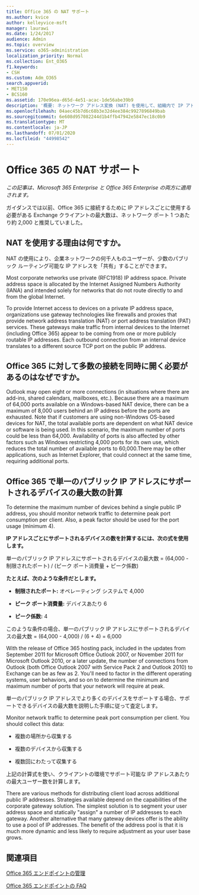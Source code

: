 ```yaml
---
title: Office 365 の NAT サポート
ms.author: kvice
author: kelleyvice-msft
manager: laurawi
ms.date: 1/24/2017
audience: Admin
ms.topic: overview
ms.service: o365-administration
localization_priority: Normal
ms.collection: Ent_O365
f1.keywords:
- CSH
ms.custom: Adm_O365
search.appverid:
- MET150
- BCS160
ms.assetid: 170e96ea-d65d-4e51-acac-1de56abe39b9
description: '概要: ネットワーク アドレス変換 (NAT) を使用して、組織内で IP アドレスごとに使用できるクライアントの正しい数を見積もる方法の詳細について説明します。'
ms.openlocfilehash: 04aec45b7d6c68b3e32d4ee384c9927896849bab
ms.sourcegitcommit: 6e608d957082244d1b4ffb47942e5847ec18c0b9
ms.translationtype: MT
ms.contentlocale: ja-JP
ms.lasthandoff: 07/01/2020
ms.locfileid: "44998542"
---
```

# <a name="nat-support-with-office-365"></a>Office 365 の NAT サポート

*この記事は、Microsoft 365 Enterprise と Office 365 Enterprise の両方に適用されます。*

ガイダンスでは以前、Office 365 に接続するために IP アドレスごとに使用する必要がある Exchange クライアントの最大数は、ネットワーク ポート 1 つあたり約 2,000 と推奨していました。
  
## <a name="why-use-nat"></a>NAT を使用する理由は何ですか。

NAT の使用により、企業ネットワークの何千人ものユーザーが、少数のパブリック ルーティング可能な IP アドレスを「共有」することができます。
  
Most corporate networks use private (RFC1918) IP address space. Private address space is allocated by the Internet Assigned Numbers Authority (IANA) and intended solely for networks that do not route directly to and from the global Internet.
  
To provide Internet access to devices on a private IP address space, organizations use gateway technologies like firewalls and proxies that provide network address translation (NAT) or port address translation (PAT) services. These gateways make traffic from internal devices to the Internet (including Office 365) appear to be coming from one or more publicly routable IP addresses. Each outbound connection from an internal device translates to a different source TCP port on the public IP address. 
  
## <a name="why-do-you-need-to-have-so-many-connections-open-to-office-365-at-the-same-time"></a>Office 365 に対して多数の接続を同時に開く必要があるのはなぜですか。

Outlook may open eight or more connections (in situations where there are add-ins, shared calendars, mailboxes, etc.). Because there are a maximum of 64,000 ports available on a Windows-based NAT device, there can be a maximum of 8,000 users behind an IP address before the ports are exhausted. Note that if customers are using non-Windows OS-based devices for NAT, the total available ports are dependent on what NAT device or software is being used. In this scenario, the maximum number of ports could be less than 64,000. Availability of ports is also affected by other factors such as Windows restricting 4,000 ports for its own use, which reduces the total number of available ports to 60,000.There may be other applications, such as Internet Explorer, that could connect at the same time, requiring additional ports.
  
## <a name="calculating-maximum-supported-devices-behind-a-single-public-ip-address-with-office-365"></a>Office 365 で単一のパブリック IP アドレスにサポートされるデバイスの最大数の計算

To determine the maximum number of devices behind a single public IP address, you should monitor network traffic to determine peak port consumption per client. Also, a peak factor should be used for the port usage (minimum 4). 
  
 **IP アドレスごとにサポートされるデバイスの数を計算するには、次の式を使用します。**
  
単一のパブリック IP アドレスにサポートされるデバイスの最大数 = (64,000 - 制限されたポート) / (ピーク ポート消費量 + ピーク係数)
  
 **たとえば、次のような条件だとします。**
  
- **制限されたポート:** オペレーティング システムで 4,000

- **ピーク ポート消費量:** デバイスあたり 6

- **ピーク係数:** 4

このような条件の場合、単一のパブリック IP アドレスにサポートされるデバイスの最大数 = (64,000 - 4,000) / (6 + 4) = 6,000 
  
With the release of Office 365 hosting pack, included in the updates from September 2011 for Microsoft Office Outlook 2007, or November 2011 for Microsoft Outlook 2010, or a later update, the number of connections from Outlook (both Office Outlook 2007 with Service Pack 2 and Outlook 2010) to Exchange can be as few as 2. You'll need to factor in the different operating systems, user behaviors, and so on to determine the minimum and maximum number of ports that your network will require at peak.
  
単一のパブリック IP アドレスでより多くのデバイスをサポートする場合、サポートできるデバイスの最大数を説明した手順に従って査定します。
  
Monitor network traffic to determine peak port consumption per client. You should collect this data:
  
- 複数の場所から収集する
    
- 複数のデバイスから収集する
    
- 複数回にわたって収集する
    
上記の計算式を使い、クライアントの環境でサポート可能な IP アドレスあたりの最大ユーザー数を計算します。
  
There are various methods for distributing client load across additional public IP addresses. Strategies available depend on the capabilities of the corporate gateway solution. The simplest solution is to segment your user address space and statically "assign" a number of IP addresses to each gateway. Another alternative that many gateway devices offer is the ability to use a pool of IP addresses. The benefit of the address pool is that it is much more dynamic and less likely to require adjustment as your user base grows.
  
## <a name="see-also"></a>関連項目

[Office 365 エンドポイントの管理](https://support.office.com/article/99cab9d4-ef59-4207-9f2b-3728eb46bf9a)
  
[Office 365 エンドポイントの FAQ](https://support.office.com/article/d4088321-1c89-4b96-9c99-54c75cae2e6d)
